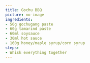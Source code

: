 ```yaml
---
title: Gochu BBQ
picture: no-image
ingredients:
- 50g gochugang paste
- 60g tamarind paste
- 60ml soysauce
- 30ml hot sauce
- 160g honey/maple syrup/corn syrup
steps:
- Whisk everything together
---
```

